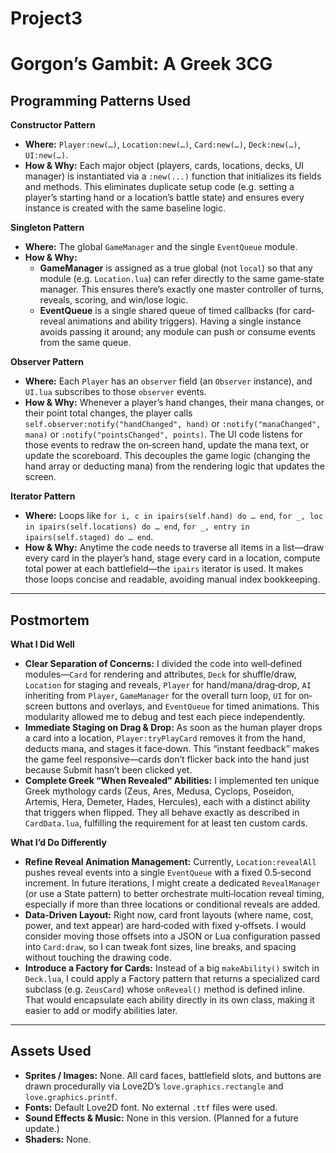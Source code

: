 # Project3

# Gorgon’s Gambit: A Greek 3CG

## Programming Patterns Used

**Constructor Pattern**  
- **Where:** `Player:new(…)`, `Location:new(…)`, `Card:new(…)`, `Deck:new(…)`, `UI:new(…)`.  
- **How & Why:** Each major object (players, cards, locations, decks, UI manager) is instantiated via a `:new(...)` function that initializes its fields and methods. This eliminates duplicate setup code (e.g. setting a player’s starting hand or a location’s battle state) and ensures every instance is created with the same baseline logic.

**Singleton Pattern**  
- **Where:** The global `GameManager` and the single `EventQueue` module.  
- **How & Why:**  
  - **GameManager** is assigned as a true global (not `local`) so that any module (e.g. `Location.lua`) can refer directly to the same game‐state manager. This ensures there’s exactly one master controller of turns, reveals, scoring, and win/lose logic.  
  - **EventQueue** is a single shared queue of timed callbacks (for card‐reveal animations and ability triggers). Having a single instance avoids passing it around; any module can push or consume events from the same queue.

**Observer Pattern**  
- **Where:** Each `Player` has an `observer` field (an `Observer` instance), and `UI.lua` subscribes to those `observer` events.  
- **How & Why:** Whenever a player’s hand changes, their mana changes, or their point total changes, the player calls `self.observer:notify("handChanged", hand)` or `:notify("manaChanged", mana)` or `:notify("pointsChanged", points)`. The UI code listens for those events to redraw the on‐screen hand, update the mana text, or update the scoreboard. This decouples the game logic (changing the hand array or deducting mana) from the rendering logic that updates the screen.

**Iterator Pattern**  
- **Where:** Loops like `for i, c in ipairs(self.hand) do … end`, `for _, loc in ipairs(self.locations) do … end`, `for _, entry in ipairs(self.staged) do … end`.  
- **How & Why:** Anytime the code needs to traverse all items in a list—draw every card in the player’s hand, stage every card in a location, compute total power at each battlefield—the `ipairs` iterator is used. It makes those loops concise and readable, avoiding manual index bookkeeping.

---

## Postmortem

**What I Did Well**  
- **Clear Separation of Concerns:** I divided the code into well‐defined modules—`Card` for rendering and attributes, `Deck` for shuffle/draw, `Location` for staging and reveals, `Player` for hand/mana/drag‐drop, `AI` inheriting from `Player`, `GameManager` for the overall turn loop, `UI` for on‐screen buttons and overlays, and `EventQueue` for timed animations. This modularity allowed me to debug and test each piece independently.  
- **Immediate Staging on Drag & Drop:** As soon as the human player drops a card into a location, `Player:tryPlayCard` removes it from the hand, deducts mana, and stages it face‐down. This “instant feedback” makes the game feel responsive—cards don’t flicker back into the hand just because Submit hasn’t been clicked yet.  
- **Complete Greek “When Revealed” Abilities:** I implemented ten unique Greek mythology cards (Zeus, Ares, Medusa, Cyclops, Poseidon, Artemis, Hera, Demeter, Hades, Hercules), each with a distinct ability that triggers when flipped. They all behave exactly as described in `CardData.lua`, fulfilling the requirement for at least ten custom cards.

**What I’d Do Differently**  
- **Refine Reveal Animation Management:** Currently, `Location:revealAll` pushes reveal events into a single `EventQueue` with a fixed 0.5‐second increment. In future iterations, I might create a dedicated `RevealManager` (or use a State pattern) to better orchestrate multi‐location reveal timing, especially if more than three locations or conditional reveals are added.  
- **Data‐Driven Layout:** Right now, card front layouts (where name, cost, power, and text appear) are hard‐coded with fixed y‐offsets. I would consider moving those offsets into a JSON or Lua configuration passed into `Card:draw`, so I can tweak font sizes, line breaks, and spacing without touching the drawing code.  
- **Introduce a Factory for Cards:** Instead of a big `makeAbility()` switch in `Deck.lua`, I could apply a Factory pattern that returns a specialized card subclass (e.g. `ZeusCard`) whose `onReveal()` method is defined inline. That would encapsulate each ability directly in its own class, making it easier to add or modify abilities later.

---

## Assets Used

- **Sprites / Images:** None. All card faces, battlefield slots, and buttons are drawn procedurally via Love2D’s `love.graphics.rectangle` and `love.graphics.printf`.  
- **Fonts:** Default Love2D font. No external `.ttf` files were used.  
- **Sound Effects & Music:** None in this version. (Planned for a future update.)  
- **Shaders:** None.  





